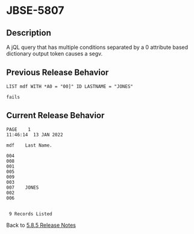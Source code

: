 # JBSE-5807

<PageHeader />

## Description

A jQL query that has multiple conditions separated by a 0 attribute based dictionary output token causes a segv.

## Previous Release Behavior

```text
LIST mdf WITH *A0 = "00]" ID LASTNAME = "JONES"

fails
```

## Current Release Behavior

```text
PAGE    1                                                                                                                  11:46:14  13 JAN 2022

mdf    Last Name.

004
008
001
005
009
003
007    JONES
002
006


 9 Records Listed
```

Back to [5.8.5 Release Notes](./../README.md)

<PageFooter />
